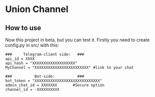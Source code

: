 # Union Channel 
## How to use
Now this project in beta, but you can test it. Firstly you need to create config.py in src/ with this:

    ###     Telegram-client side:   ###
    api_id = XXXX
    api_hash = "XXXXXXXXXXXXXXXXXXX"
    MyChannel = "XXXXXXXXXXXXXXXXXXXXXXXX" #link to your chat 

    ###          Bot-side:          ###
    bot_token = "XXXXXXXXXXXXXXXXXXXXXXXXXXXXX"
    admin_chat_id = XXXXXXX       #Secure option
    channel_id = -XXXXXXXXXX

